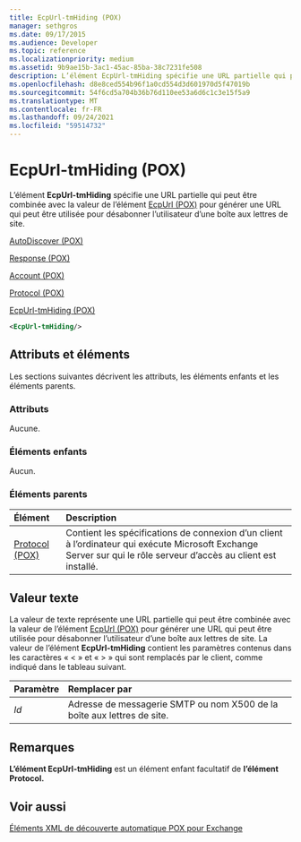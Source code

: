 ```yaml
---
title: EcpUrl-tmHiding (POX)
manager: sethgros
ms.date: 09/17/2015
ms.audience: Developer
ms.topic: reference
ms.localizationpriority: medium
ms.assetid: 9b9ae15b-3ac1-45ac-85ba-38c7231fe508
description: L’élément EcpUrl-tmHiding spécifie une URL partielle qui peut être combinée avec la valeur de l’élément EcpUrl (POX) pour générer une URL qui peut être utilisée pour désabonner l’utilisateur d’une boîte aux lettres de site.
ms.openlocfilehash: d8e8ced554b96f1a0cd554d3d601970d5f47019b
ms.sourcegitcommit: 54f6cd5a704b36b76d110ee53a6d6c1c3e15f5a9
ms.translationtype: MT
ms.contentlocale: fr-FR
ms.lasthandoff: 09/24/2021
ms.locfileid: "59514732"
---
```

# <a name="ecpurl-tmhiding-pox"></a>EcpUrl-tmHiding (POX)

L’élément **EcpUrl-tmHiding** spécifie une URL partielle qui peut être combinée avec la valeur de l’élément [EcpUrl (POX)](ecpurl-pox.md) pour générer une URL qui peut être utilisée pour désabonner l’utilisateur d’une boîte aux lettres de site. 
  
[AutoDiscover (POX)](autodiscover-pox.md)
  
[Response (POX)](response-pox.md)
  
[Account (POX)](account-pox.md)
  
[Protocol (POX)](protocol-pox.md)
  
[EcpUrl-tmHiding (POX)](ecpurl-tmhiding-pox.md)
  
```XML
<EcpUrl-tmHiding/>
```

## <a name="attributes-and-elements"></a>Attributs et éléments

Les sections suivantes décrivent les attributs, les éléments enfants et les éléments parents.
  
### <a name="attributes"></a>Attributs

Aucune.
  
### <a name="child-elements"></a>Éléments enfants

Aucun.
  
### <a name="parent-elements"></a>Éléments parents

|**Élément**|**Description**|
|:-----|:-----|
|[Protocol (POX)](protocol-pox.md) <br/> |Contient les spécifications de connexion d’un client à l’ordinateur qui exécute Microsoft Exchange Server sur qui le rôle serveur d’accès au client est installé.  <br/> |
   
## <a name="text-value"></a>Valeur texte

La valeur de texte représente une URL partielle qui peut être combinée avec la valeur de l’élément [EcpUrl (POX)](ecpurl-pox.md) pour générer une URL qui peut être utilisée pour désabonner l’utilisateur d’une boîte aux lettres de site. La valeur de l’élément **EcpUrl-tmHiding** contient les paramètres contenus dans les caractères « < » et « > » qui sont remplacés par le client, comme indiqué dans le tableau suivant. 
  
|**Paramètre**|**Remplacer par**|
|:-----|:-----|
| _Id_ <br/> |Adresse de messagerie SMTP ou nom X500 de la boîte aux lettres de site.  <br/> |
   
## <a name="remarks"></a>Remarques

**L’élément EcpUrl-tmHiding** est un élément enfant facultatif de **l’élément Protocol.** 
  
## <a name="see-also"></a>Voir aussi



[Éléments XML de découverte automatique POX pour Exchange](pox-autodiscover-xml-elements-for-exchange.md)

